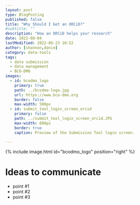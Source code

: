 ```yaml
---
layout: post
type: BlogPosting
published: false
title: "Why Should I Get an ORCiD?"
#subtitle: ""
description: "How an ORCiD helps your research"
date: 2022-08-04
lastModified: 2022-06-23 10:52
author: [shannon,danie]
category: data-tools
tags: 
  - data submission
  - data management
  - BCO-DMO
images:
  - id: bcodmo_logo
    primary: true
    path: ../bcodmo-logo.jpg
    url: https://www.bco-dmo.org
    border: false
    max-width: 500px
  - id: submit_tool_login_screen_orcid
    primary: false
    path: ../submit_tool_login_screen_orcid.JPG
    max-width: 600px
    border: true
    caption: Preview of the Submission Tool login screen.
 
---
```

{% include image.html id="bcodmo_logo" position="right" %}

# Ideas to communicate

* point #1
* point #2
* point #3
